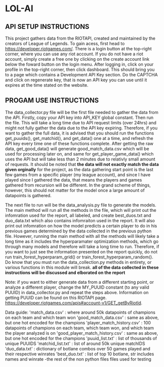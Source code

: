 # LOL-AI

## API SETUP INSTRUCTIONS

This project gathers data from the RIOTAPI, created and maintained by the creators of League of Legends. To gain acess, first head to https://developer.riotgames.com/. There is a login button at the top-right corner, where you can use any riot account. If you do not have a riot account, simply create a free one by clicking on the create account link below the foward button on the login menu. After logging in, click on your profile in the top-right corner, then click dashboard. This should bring you to a page which contains a Development API Key section. Do the CAPTCHA and click on regenerate key, that is now an API key you can use until it expires at the time stated on the website. 

## PROGAM USE INSTRUCTIONS

The data_collector.py file will be the first file needed to gather the data from the API. Firstly, copy your API key into API_KEY global constant. Then run the file. This will take a long time due to API request limits (over 24hrs) and might not fully gather the data due to the API key expiring. Therefore, if you want to gather the full data, it is advised that you should run the functions get_puuids(), get_matchid(), and get_data() one at a time, and refresh the API key every time one of these functions complete. After getting the raw data, get_good_data() will generate good_match_data.csv which will be used for processing later on, and same for get_player_game_data() which uses the API but will take less than 2 minutes due to relativly small amount of requests. It should be noted that **the data will not exactly match the data given orginally** for the project, as the data gathering start point is the last few games from a specific player (my league account), and since I have played since I gathered the data, that means the players and games gathered from recursion will be different. In the grand scheme of things, however, this should not matter for the model once a large amount of datapoints is gathered.

The next file to run will be the data_analysis.py file to generate the models. The main method will run all the methods in the file, which will print out the infomration used for the report, all labeled, and create best_duos.txt and duo_data.txt which also contains infomraiton used in the report. It will also print out infomration on how the model predicts a certain player to do in his previous games determined by the data collected in the previous python file. However, running the main method with all the methods will likely take a long time as it includes the hyperparamater optimization methods, which go through many models and therefore will take a long time to run. Therefore, if you want to just see the information presented on the report quickly, do not run train_forest_hyperparam_grid() or train_forest_hyperparam_random(). Do know that you must run the data_collection.py methods in entirety, or various functions in this module will break. **all of the data collected in these instructions will be discussed and elborated on the report** 

Note: if you want to either generate data from a different starting point, or analyze a different player, change the MY_PUUID constant (to any valid PUUID) in data_collector.py and repeat the steps above. Information on getting PUUID can be found on this RIOTAPI page. https://developer.riotgames.com/apis#account-v1/GET_getByRiotId. 

Data guide:
'match_data.csv' : where around 50k datapoints of champions on each team and which team won
'good_match_data.csv' : same as above, but one hot encoded for the champions
'player_match_history.csv' : 100 datapoints of champions on each team, which team won, and which team the player analyzed is on
'good_player_match_history.csv' : same as above, but one hot encoded for the champions
'puuid_list.txt' : list of thousands of unique PUUIDS
'matchid_list.txt' : list of around 50k unique matchIDS
'duo_data.txt' : dictionary of botlane combos over 50 games played and their respective winrates
'best_duo.txt' : list of top 10 botlane, str includes names and winrate
-the rest of the non python files files used for testing
